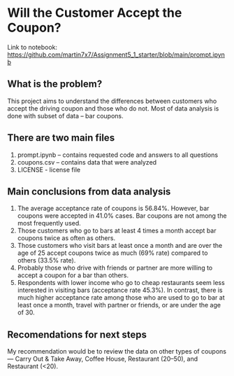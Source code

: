 # Will the Customer Accept the Coupon?

Link to notebook: https://github.com/martin7x7/Assignment5_1_starter/blob/main/prompt.ipynb

## What is the problem?
This project aims to understand the differences between customers who accept the driving coupon and those who do not. Most of data analysis is done with subset of data – bar coupons.

## There are two main files
1)	prompt.ipynb – contains requested code and answers to all questions
2)	coupons.csv – contains data that were analyzed
3)	LICENSE - license file

## Main conclusions from data analysis
1)	The average acceptance rate of coupons is 56.84%. However, bar coupons were accepted in 41.0% cases. Bar coupons are not among the most frequently used.
2)	Those customers who go to bars at least 4 times a month accept bar coupons twice as often as others. 
3)	Those customers who visit bars at least once a month and are over the age of 25 accept coupons twice as much (69% rate) compared to others (33.5% rate).
4)	Probably those who drive with friends or partner are more willing to accept a coupon for a bar than others.
5)	Respondents with lower income who go to cheap restaurants seem less interested in visiting bars (acceptance rate 45.3%). In contrast, there is much higher acceptance rate among those who are used to go to bar at least once a month, travel with partner or friends, or are under the age of 30.

## Recomendations for next steps
My recommendation would be to review the data on other types of coupons — Carry Out & Take Away, Coffee House, Restaurant (20–50), and Restaurant (<20).
